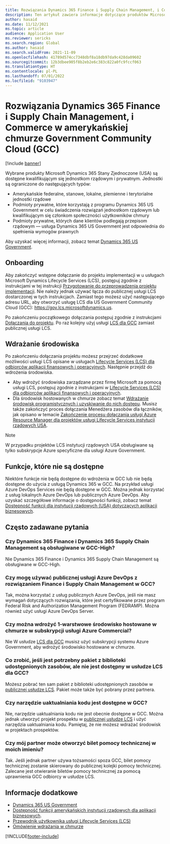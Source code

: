 ```yaml
---
title: Rozwiązania Dynamics 365 Finance i Supply Chain Management, i Commerce w amerykańskiej chmurze Government Community Cloud (GCC)
description: Ten artykuł zawiera informacje dotyczące produktów Microsoft Dynamics 365 US Government instytucji rządowych, które są dostępne dla kwalifikujących się jednostek rządowych i prywatnych.
author: hasaid
ms.date: 11/12/2021
ms.topic: article
audience: Application User
ms.reviewer: sericks
ms.search.region: Global
ms.author: hasaid
ms.search.validFrom: 2021-11-09
ms.openlocfilehash: 41789d574cc7348dbf8a18db97da9c428da09602
ms.sourcegitcommit: 12b3dbee905f8b2eb2e6c383c822a0fc9fccf063
ms.translationtype: HT
ms.contentlocale: pl-PL
ms.lasthandoff: 07/01/2022
ms.locfileid: "9103947"
---
```

# <a name="dynamics-365-finance-supply-chain-management-and-commerce-in-us-government-community-cloud-gcc"></a>Rozwiązania Dynamics 365 Finance i Supply Chain Management, i Commerce w amerykańskiej chmurze Government Community Cloud (GCC)

[!include [banner](../includes/banner.md)]



Wybrane produkty Microsoft Dynamics 365 Stany Zjednoczone (USA) są dostępne kwalifikującym się jednostkom rządowym i prywatnym. Jednostki są ograniczone do następujących typów:

- Amerykańskie federalne, stanowe, lokalne, plemienne i terytorialne jednostki rządowe
- Podmioty prywatne, które korzystają z programu Dynamics 365 US Government w celu świadczenia rozwiązań jednostkom rządowym lub kwalifikującym się członkom społeczności użytkowników chmury
- Podmioty prywatne, których dane klientów podlegają przepisom rządowym — usługa Dynamics 365 US Government jest odpowiednia do spełnienia wymogów prawnych

Aby uzyskać więcej informacji, zobacz temat [Dynamics 365 US Government](/power-platform/admin/microsoft-dynamics-365-government).

## <a name="onboarding"></a>Onboarding

Aby zakończyć wstępne dołączanie do projektu implementacji w u usługach Microsoft Dynamics Lifecycle Services (LCS), postępuj zgodnie z instrukcjami w tej instrukcji [Przygotowanie do przeprowadzenia projektu implementacji](../../../fin-ops-core/fin-ops/imp-lifecycle/onboard.md). Nie należy jednak używać łącza do publicznej usługi LCS dostarczonej w tych instrukcjach. Zamiast tego możesz użyć następującego adresu URL, aby otworzyć usługę LCS dla US Government Community Cloud (GCC): <https://gov.lcs.microsoftdynamics.us>.

Po zakończeniu początkowego dołączania postępuj zgodnie z instrukcjami [Dołączania do projektu](../lifecycle-services/project-onboarding.md). Po raz kolejny użyj usługi [LCS dla GCC](https://gov.lcs.microsoftdynamics.us) zamiast publicznej usługi LCS.

## <a name="environment-deployment"></a>Wdrażanie środowiska

Po zakończeniu dołączania projektu możesz przejrzeć dodatkowe możliwości usługi LCS opisane w usługach [Lifecycle Services (LCS) dla odbiorców aplikacji finansowych i operacyjnych](../../../fin-ops-core/dev-itpro/lifecycle-services/lcs-works-lcs.md). Następnie przejdź do wdrożenia środowiska.

- Aby wdrożyć środowiska zarządzane przez firmę Microsoft za pomocą usługi LCS, postępuj zgodnie z instrukcjami w [Lifecycle Services (LCS) dla odbiorców aplikacji finansowych i operacyjnych](../../../fin-ops-core/dev-itpro/lifecycle-services/lcs-works-lcs.md#new-deployment-experience).
- Dla środowisk hostowanych w chmurze zobacz temat [Wdrażanie środowisk programistycznych i uzyskiwanie do nich dostępu](../../../fin-ops-core/dev-itpro/dev-tools/access-instances.md). Musisz także zakończyć proces dołączania Menedżera zasobów dla łączników, jak opisano w temacie [Zakończenie procesu dołączania usługi Azure Resource Manager dla projektów usługi Lifecycle Services instytucji rządowych USA](arm-onbarding-us-goverment.md).

> [!NOTE]
> W przypadku projektów LCS instytucji rządowych USA obsługiwane są tylko subskrypcje Azure specyficzne dla usługi Azure Government.

## <a name="features-that-arent-available"></a>Funkcje, które nie są dostępne

Niektóre funkcje nie będą dostępne do wdrożenia w GCC lub nie będą dostępne do użycia z usługą Dynamics 365 w GCC. Na przykład usługi Azure DevOps Services nie będą dostępne w GCC. Można jednak korzystać z usług lokalnych Azure DevOps lub publicznych Azure DevOps. Aby uzyskać szczegółowe informacje o dostępności funkcji, zobacz temat [Dostępność funkcji dla instytucji rządowych (USA) dotyczących aplikacji biznesowych](https://aka.ms/BAPFunctionalParity).

## <a name="frequently-asked-questions"></a>Często zadawane pytania

### <a name="are-dynamics-365-finance-and-dynamics-365-supply-chain-management-supported-in-gcc-high"></a>Czy Dynamics 365 Finance i Dynamics 365 Supply Chain Management są obsługiwane w GCC-High?

Nie Dynamics 365 Finance i Dynamics 365 Supply Chain Management są obsługiwane w GCC-High.

### <a name="can-i-use-public-azure-devops-with-finance-and-supply-chain-management-in-gcc"></a>Czy mogę używać publicznej usługi Azure DevOps z rozwiązaniem Finance i Supply Chain Management w GCC?

Tak, można korzystać z usług publicznych Azure DevOps, jeśli nie masz wymagań dotyczących rozwiązania, które jest certyfikowane przez program Federal Risk and Authorization Management Program (FEDRAMP). Można również użyć usługi Azure DevOps Server.

### <a name="can-i-deploy-a-cloud-hosted-environment-tier-1-development-environment-on-an-azure-commercial-subscription"></a>Czy można wdrożyć 1-warstwowe środowisko hostowane w chmurze w subskrypcji usługi Azure Commercial?

Nie W usłudze [LCS dla GCC](https://gov.lcs.microsoftdynamics.us) musisz użyć subskrypcji systemu Azure Government, aby wdrożyć środowisko hostowane w chmurze.

### <a name="what-can-i-do-if-i-need-a-package-from-the-shared-asset-library-but-it-isnt-available-in-lcs-for-gcc"></a>Co zrobić, jeśli jest potrzebny pakiet z biblioteki udostępnionych zasobów, ale nie jest dostępny w usłudze LCS dla GCC?

Możesz pobrać ten sam pakiet z biblioteki udostępnionych zasobów w [publicznej usłudze LCS](https://lcs.dynamics.com). Pakiet może także być pobrany przez partnera.

### <a name="is-the-code-upgrade-tool-available-in-gcc"></a>Czy narzędzie uaktualniania kodu jest dostępne w GCC?

Nie, narzędzie uaktualniania kodu nie jest obecnie dostępne w GCC. Można jednak utworzyć projekt prospektu w [publicznej usłudze LCS](https://lcs.dynamics.com) i użyć narzędzia uaktualniania kodu. Pamiętaj, że nie możesz wdrażać środowisk w projektach prospektów.

### <a name="can-my-partner-open-a-support-ticket-on-my-behalf"></a>Czy mój partner może otworzyć bilet pomocy technicznej w moich imieniu?

Tak. Jeśli jednak partner używa tożsamości spoza GCC, bilet pomocy technicznej zostanie skierowany do publicznej kolejki pomocy technicznej. Zalecane jest otwieranie biletów pomocy technicznej za pomocą uprawnienia GCC odbiorcy w usłudze LCS.

## <a name="see-also"></a>Informacje dodatkowe

- [Dynamics 365 US Government](/power-platform/admin/microsoft-dynamics-365-government)
- [Dostępność funkcji amerykańskich instytucji rządowych dla aplikacji biznesowych](https://aka.ms/BAPFunctionalParity).
- [Przewodnik użytkownika usługi Lifecycle Services (LCS)](../../../fin-ops-core/dev-itpro/lifecycle-services/lcs-user-guide.md)
- [Omówienie wdrażania w chmurze](../../../fin-ops-core/dev-itpro/deployment/cloud-deployment-overview.md)

[!INCLUDE[footer-include](../../../includes/footer-banner.md)]

